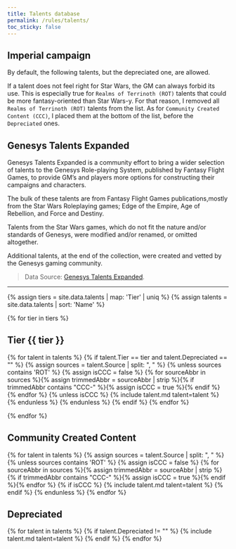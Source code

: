 ```yaml
---
title: Talents database
permalink: /rules/talents/
toc_sticky: false
---
```


## Imperial campaign

By default, the following talents, but the depreciated one, are allowed.

If a talent does not feel right for Star Wars, the GM can always forbid its use. 
This is especially true for `Realms of Terrinoth (ROT)` talents that could be more fantasy-oriented than Star Wars-y.
For that reason, I removed all `Realms of Terrinoth (ROT)` talents from the list.
As for `Community Created Content (CCC)`, I placed them at the bottom of the list, before the `Depreciated` ones.

## Genesys Talents Expanded

Genesys Talents Expanded is a community effort to bring a wider selection of talents to the Genesys Role-playing System, published by Fantasy Flight Games, to provide GM’s and players more options for constructing their campaigns and characters.

The bulk of these talents are from Fantasy Flight Games publications,mostly from the Star Wars Roleplaying games; Edge of the Empire, Age of Rebellion, and Force and Destiny.

Talents from the Star Wars games, which do not fit the nature and/or standards of Genesys, were modified and/or renamed, or omitted altogether.

Additional talents, at the end of the collection, were created and vetted by the Genesys gaming community.

> Data Source: [Genesys Talents Expanded](https://community.fantasyflightgames.com/topic/265863-genesys-talents-expanded/).

---

{% assign tiers = site.data.talents | map: 'Tier' | uniq %}
{% assign talents = site.data.talents | sort: 'Name' %}

{% for tier in tiers %}

## Tier {{ tier }}

{% for talent in talents %}
{% if talent.Tier == tier and talent.Depreciated == "" %}
{% assign sources = talent.Source | split: ", " %}
{% unless sources contains 'ROT' %}
{% assign isCCC = false %}
{% for sourceAbbr in sources %}{% assign trimmedAbbr = sourceAbbr | strip %}{% if trimmedAbbr contains "CCC-" %}{% assign isCCC = true %}{% endif %}{% endfor %}
{% unless isCCC %}
{% include talent.md talent=talent %}
{% endunless %}
{% endunless %}
{% endif %}
{% endfor %}

{% endfor %}



## Community Created Content

{% for talent in talents %}
{% assign sources = talent.Source | split: ", " %}
{% unless sources contains 'ROT' %}
{% assign isCCC = false %}
{% for sourceAbbr in sources %}{% assign trimmedAbbr = sourceAbbr | strip %}{% if trimmedAbbr contains "CCC-" %}{% assign isCCC = true %}{% endif %}{% endfor %}
{% if isCCC %}
{% include talent.md talent=talent %}
{% endif %}
{% endunless %}
{% endfor %}


## Depreciated

{% for talent in talents %}
{% if talent.Depreciated != "" %}
{% include talent.md talent=talent %}
{% endif %}
{% endfor %}
